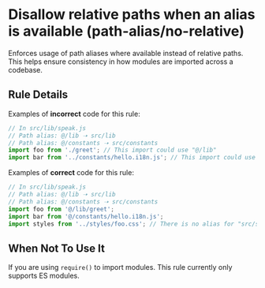 # Disallow relative paths when an alias is available (path-alias/no-relative)

Enforces usage of path aliases where available instead of relative paths. This helps ensure consistency in how modules are imported across a codebase.

## Rule Details

Examples of **incorrect** code for this rule:

```js
// In src/lib/speak.js
// Path alias: @/lib ➝ src/lib
// Path alias: @/constants ➝ src/constants
import foo from './greet'; // This import could use "@/lib"
import bar from '../constants/hello.i18n.js'; // This import could use "@/constants"
```

Examples of **correct** code for this rule:

```js
// In src/lib/speak.js
// Path alias: @/lib ➝ src/lib
// Path alias: @/constants ➝ src/constants
import foo from '@/lib/greet';
import bar from '@/constants/hello.i18n.js';
import styles from '../styles/foo.css'; // There is no alias for "src/styles" so this is okay
```

## When Not To Use It

If you are using `require()` to import modules. This rule currently only supports ES modules.
